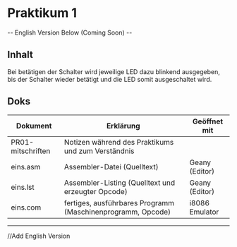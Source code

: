 # Praktikum 1

-- English Version Below (Coming Soon) --

## Inhalt
Bei betätigen der Schalter wird jeweilige LED dazu blinkend ausgegeben, bis der Schalter wieder betätigt und die LED somit ausgeschaltet wird.

## Doks
| Dokument | Erklärung | Geöffnet mit |
|-|-|-|
| PR01-mitschriften | Notizen während des Praktikums und zum Verständnis | |
| eins.asm | Assembler-Datei (Quelltext) | Geany (Editor) |
| eins.lst | Assembler-Listing (Quelltext und erzeugter Opcode) | Geany (Editor)  |
| eins.com | fertiges, ausführbares Programm (Maschinenprogramm, Opcode) | i8086 Emulator |



---
//Add English Version
